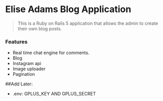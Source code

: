 # Elise Adams Blog Application

> This is a Ruby on Rails 5 application that allows the admin to create their own blog posts.

### Features

- Real time chat engine for comments.
- Blog
- Instagram api
- Image uploader
- Pagination

##Add Later:
- .env: GPLUS_KEY AND GPLUS_SECRET 